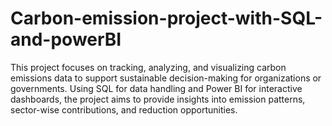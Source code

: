 # Carbon-emission-project-with-SQL-and-powerBI
This project focuses on tracking, analyzing, and visualizing carbon emissions data to support sustainable decision-making for organizations or governments. Using SQL for data handling and Power BI for interactive dashboards, the project aims to provide insights into emission patterns, sector-wise contributions, and reduction opportunities.
